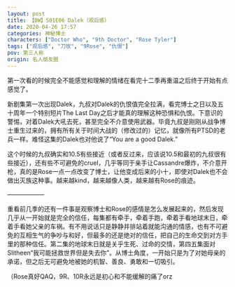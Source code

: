 ```yaml
---
layout: post
title: 【DW】S01E06 Dalek（观后感）
date: 2020-04-26 17:57
categories: 神秘博士
characters: ["Doctor Who", "9th Doctor", "Rose Tyler"]
tags: ["观后感", "刀玫", "9Rose", "仇恨"]
pov: 第三人称
origin: 名人朋友圈
---
```


第一次看的时候完全不能感觉和理解的情绪在看完十二季再重温之后终于开始有点感觉了。

新剧集第一次出现Dalek，九叔对Dalek的仇恨值完全拉满，看完博士之日以及五十周年一个特别短片The Last Day之后才能真的理解这种恐惧和仇恨。下意识的警惕，对着Dalek大吼去死，甚至完全不介意使用武器。毕竟九叔是刚刚从战争博士重生过来的，拥有所有关于时间大战的（修改过的）记忆，就像所有PTSD的老兵一样。难怪这集的Dalek也对他说了“You are a good Dalek.”

这个时候的九叔确实和10.5有些接近（或者反过来，应该说10.5和最初的九叔很有些接近），还有些不可避免的cruel，几乎等同于亲手让Cassandre爆炸，不介意开枪，真的是Rose一点一点改变了博士，让他变成后来的小十，即使对Dalek也不会做出灭族这种事。越来越kind，越来越像人类，越来越有Rose的痕迹。

——————

重看前几季的还有一件事是观察博士和Rose的感情是怎么发展起来的，然后发现几乎从一开始就是完全的信任，每集都有牵手，牵着手跑，牵着手看地球末日，牵着手看她父亲的车祸。有不用说话只是静静并排站着就能沟通的情感，也有不可避免的互相生气的争吵与和好，但最多的还是绝对的信任，把自己的生命交到对方手里的那种信任。第二集的地球末日就是关乎生死、过命的交情，第四五集面对Slitheen“我可能拯救世界但是失去你”。从博士角度，一开始只是为了对她母亲的承诺，但之后无可避免地被她的机智、善良、勇敢和一切吸引。

（Rose真好QAQ，9R、10R永远是初心和不能缓解的痛了orz
